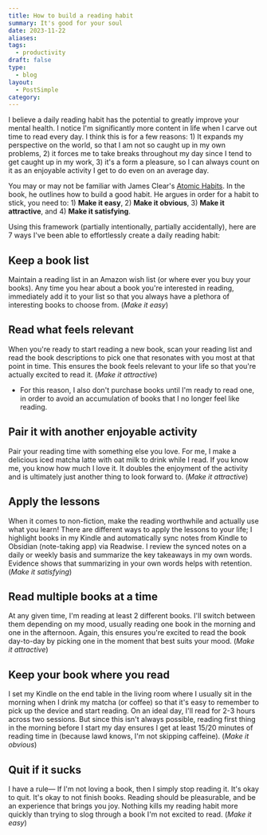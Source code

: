 ```yaml
---
title: How to build a reading habit
summary: It's good for your soul
date: 2023-11-22
aliases:
tags:
  - productivity
draft: false
type:
  - blog
layout:
  - PostSimple
category:
---
```

I believe a daily reading habit has the potential to greatly improve your mental health. I notice I'm significantly more content in life when I carve out time to read every day. I think this is for a few reasons: 1) It expands my perspective on the world, so that I am not so caught up in my own problems, 2) it forces me to take breaks throughout my day since I tend to get caught up in my work, 3) it's a form a pleasure, so I can always count on it as an enjoyable activity I get to do even on an average day.

You may or may not be familiar with James Clear's [Atomic Habits](https://jamesclear.com/atomic-habits). In the book, he outlines how to build a good habit. He argues in order for a habit to stick, you need to: 1) **Make it easy**, 2) **Make it obvious**, 3) **Make it attractive**, and 4) **Make it satisfying**.


Using this framework (partially intentionally, partially accidentally), here are 7 ways I've been able to effortlessly create a daily reading habit:

## <span className="list-heading">Keep a book list</span> 
Maintain a reading list in an Amazon wish list (or where ever you buy your books). Any time you hear about a book you're interested in reading, immediately add it to your list so that you always have a plethora of interesting books to choose from. (_Make it easy_)


## <span className="list-heading">Read what feels relevant</span>
When you're ready to start reading a new book, scan your reading list and read the book descriptions to pick one that resonates with you most at that point in time. This ensures the book feels relevant to your life so that you're actually excited to read it. (_Make it attractive_)
   - For this reason, I also don't purchase books until I'm ready to read one, in order to avoid an accumulation of books that I no longer feel like reading.

## <span className="list-heading">Pair it with another enjoyable activity</span>
Pair your reading time with something else you love. For me, I make a delicious iced matcha latte with oat milk to drink while I read. If you know me, you know how much I love it. It doubles the enjoyment of the activity and is ultimately just another thing to look forward to. (_Make it attractive_)

## <span className="list-heading">Apply the lessons</span>
When it comes to non-fiction, make the reading worthwhile and actually use what you learn! There are different ways to apply the lessons to your life; I highlight books in my Kindle and automatically sync notes from Kindle to Obsidian (note-taking app) via Readwise. I review the synced notes on a daily or weekly basis and summarize the key takeaways in my own words. Evidence shows that summarizing in your own words helps with retention. (_Make it satisfying_)

## <span className="list-heading">Read multiple books at a time</span>
At any given time, I'm reading at least 2 different books. I'll switch between them depending on my mood, usually reading one book in the morning and one in the afternoon. Again, this ensures you're excited to read the book day-to-day by picking one in the moment that best suits your mood. (_Make it attractive_)


## <span className="list-heading">Keep your book where you read</span>
I set my Kindle on the end table in the living room where I usually sit in the morning when I drink my matcha (or coffee) so that it's easy to remember to pick up the device and start reading. On an ideal day, I'll read for 2-3 hours across two sessions. But since this isn't always possible, reading first thing in the morning before I start my day ensures I get at least 15/20 minutes of reading time in (because lawd knows, I'm not skipping caffeine). (_Make it obvious_)

## <span className="list-heading">Quit if it sucks</span>
I have a rule— If I'm not loving a book, then I simply stop reading it. It's okay to quit. It's okay to not finish books. Reading should be pleasurable, and be an experience that brings you joy. Nothing kills my reading habit more quickly than trying to slog through a book I'm not excited to read. (_Make it easy_)

